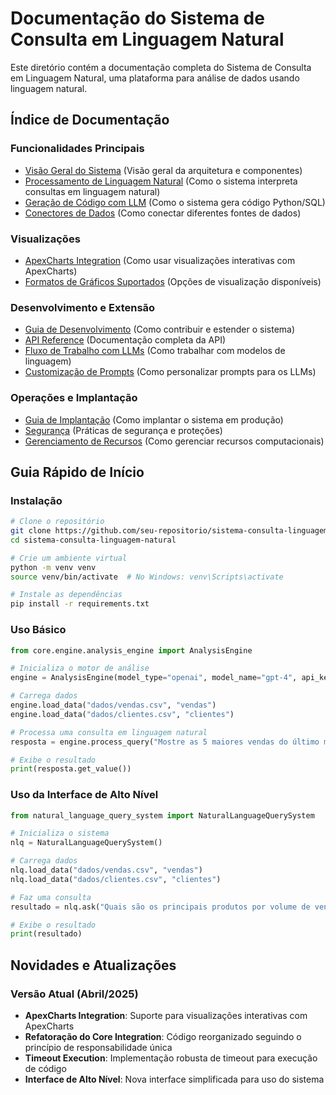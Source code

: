 # Documentação do Sistema de Consulta em Linguagem Natural

Este diretório contém a documentação completa do Sistema de Consulta em Linguagem Natural, uma plataforma para análise de dados usando linguagem natural.

## Índice de Documentação

### Funcionalidades Principais

- [Visão Geral do Sistema](overview.md) (Visão geral da arquitetura e componentes)
- [Processamento de Linguagem Natural](nlp_processing.md) (Como o sistema interpreta consultas em linguagem natural)
- [Geração de Código com LLM](code_generation.md) (Como o sistema gera código Python/SQL)
- [Conectores de Dados](data_connectors.md) (Como conectar diferentes fontes de dados)

### Visualizações

- [ApexCharts Integration](apex_charts_integration.md) (Como usar visualizações interativas com ApexCharts)
- [Formatos de Gráficos Suportados](chart_formats.md) (Opções de visualização disponíveis)

### Desenvolvimento e Extensão

- [Guia de Desenvolvimento](development_guide.md) (Como contribuir e estender o sistema)
- [API Reference](api_reference.md) (Documentação completa da API)
- [Fluxo de Trabalho com LLMs](llm_workflow.md) (Como trabalhar com modelos de linguagem)
- [Customização de Prompts](prompt_customization.md) (Como personalizar prompts para os LLMs)

### Operações e Implantação

- [Guia de Implantação](deployment_guide.md) (Como implantar o sistema em produção)
- [Segurança](security.md) (Práticas de segurança e proteções)
- [Gerenciamento de Recursos](resource_management.md) (Como gerenciar recursos computacionais)

## Guia Rápido de Início

### Instalação

```bash
# Clone o repositório
git clone https://github.com/seu-repositorio/sistema-consulta-linguagem-natural.git
cd sistema-consulta-linguagem-natural

# Crie um ambiente virtual
python -m venv venv
source venv/bin/activate  # No Windows: venv\Scripts\activate

# Instale as dependências
pip install -r requirements.txt
```

### Uso Básico

```python
from core.engine.analysis_engine import AnalysisEngine

# Inicializa o motor de análise
engine = AnalysisEngine(model_type="openai", model_name="gpt-4", api_key="sua-api-key")

# Carrega dados
engine.load_data("dados/vendas.csv", "vendas")
engine.load_data("dados/clientes.csv", "clientes")

# Processa uma consulta em linguagem natural
resposta = engine.process_query("Mostre as 5 maiores vendas do último mês")

# Exibe o resultado
print(resposta.get_value())
```

### Uso da Interface de Alto Nível

```python
from natural_language_query_system import NaturalLanguageQuerySystem

# Inicializa o sistema
nlq = NaturalLanguageQuerySystem()

# Carrega dados
nlq.load_data("dados/vendas.csv", "vendas")
nlq.load_data("dados/clientes.csv", "clientes")

# Faz uma consulta
resultado = nlq.ask("Quais são os principais produtos por volume de vendas?")

# Exibe o resultado
print(resultado)
```

## Novidades e Atualizações

### Versão Atual (Abril/2025)

- **ApexCharts Integration**: Suporte para visualizações interativas com ApexCharts
- **Refatoração do Core Integration**: Código reorganizado seguindo o princípio de responsabilidade única
- **Timeout Execution**: Implementação robusta de timeout para execução de código
- **Interface de Alto Nível**: Nova interface simplificada para uso do sistema